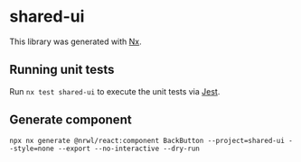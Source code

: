 # shared-ui

This library was generated with [Nx](https://nx.dev).

## Running unit tests

Run `nx test shared-ui` to execute the unit tests via [Jest](https://jestjs.io).

## Generate component
`npx nx generate @nrwl/react:component BackButton --project=shared-ui --style=none --export --no-interactive --dry-run`